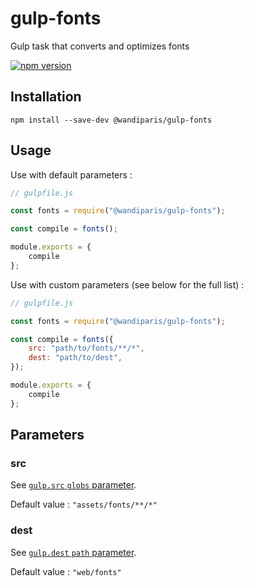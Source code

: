 # gulp-fonts

Gulp task that converts and optimizes fonts

[![npm version](https://badge.fury.io/js/%40wandiparis%2Fgulp-fonts.svg)](https://badge.fury.io/js/%40wandiparis%2Fgulp-fonts)

## Installation

```
npm install --save-dev @wandiparis/gulp-fonts
```

## Usage

Use with default parameters :

```js
// gulpfile.js

const fonts = require("@wandiparis/gulp-fonts");

const compile = fonts();

module.exports = {
    compile
};
```

Use with custom parameters (see below for the full list) :

```js
// gulpfile.js

const fonts = require("@wandiparis/gulp-fonts");

const compile = fonts({
    src: "path/to/fonts/**/*",
    dest: "path/to/dest",
});

module.exports = {
    compile
};
```

## Parameters

### src

See [`gulp.src` `globs` parameter](https://github.com/gulpjs/gulp/blob/4.0/docs/API.md#globs).

Default value : `"assets/fonts/**/*"`

### dest

See [`gulp.dest` `path` parameter](https://github.com/gulpjs/gulp/blob/4.0/docs/API.md#path).

Default value : `"web/fonts"`
